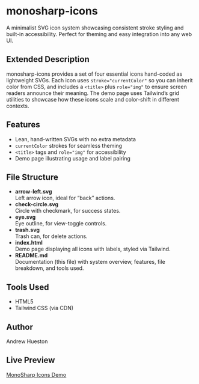# monosharp-icons

A minimalist SVG icon system showcasing consistent stroke styling and built-in accessibility. Perfect for theming and easy integration into any web UI.

## Extended Description

monosharp-icons provides a set of four essential icons hand-coded as lightweight SVGs. Each icon uses `stroke="currentColor"` so you can inherit color from CSS, and includes a `<title>` plus `role="img"` to ensure screen readers announce their meaning. The demo page uses Tailwind’s grid utilities to showcase how these icons scale and color-shift in different contexts.

## Features
- Lean, hand-written SVGs with no extra metadata  
- `currentColor` strokes for seamless theming  
- `<title>` tags and `role="img"` for accessibility  
- Demo page illustrating usage and label pairing  

## File Structure
- **arrow-left.svg**  
  Left arrow icon, ideal for “back” actions.  
- **check-circle.svg**  
  Circle with checkmark, for success states.  
- **eye.svg**  
  Eye outline, for view-toggle controls.  
- **trash.svg**  
  Trash can, for delete actions.  
- **index.html**  
  Demo page displaying all icons with labels, styled via Tailwind.  
- **README.md**  
  Documentation (this file) with system overview, features, file breakdown, and tools used.

## Tools Used
- HTML5  
- Tailwind CSS (via CDN)

## Author
Andrew Hueston
## Live Preview

[MonoSharp Icons Demo](https://andhues.github.io/monosharp-icons/)
